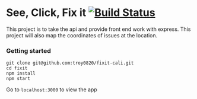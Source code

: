 # See, Click, Fix it [![Build Status](https://travis-ci.org/troy0820/fixit.svg)](https://travis-ci.org/troy0820/fixit)

This project is to take the api and provide front end work with express.
This project will also map the coordinates of issues at the location.

### Getting started
```
git clone git@github.com:troy0820/fixit-cali.git
cd fixit
npm install
npm start
```

Go to `localhost:3000` to view the app
